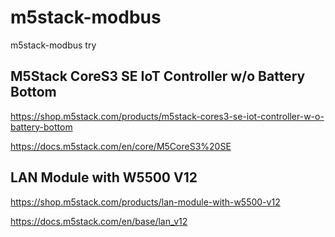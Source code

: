 # m5stack-modbus
m5stack-modbus try


## M5Stack CoreS3 SE IoT Controller w/o Battery Bottom 

https://shop.m5stack.com/products/m5stack-cores3-se-iot-controller-w-o-battery-bottom

https://docs.m5stack.com/en/core/M5CoreS3%20SE


## LAN Module with W5500 V12

https://shop.m5stack.com/products/lan-module-with-w5500-v12

https://docs.m5stack.com/en/base/lan_v12
